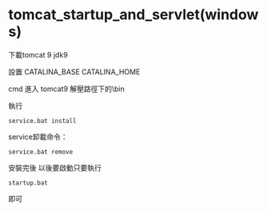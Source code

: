 # tomcat_startup_and_servlet(windows)

下載tomcat 9 jdk9
 
設置 CATALINA_BASE CATALINA_HOME
 
cmd 進入 tomcat9 解壓路徑下的\bin
 
 執行 
```
service.bat install
```
service卸載命令：
```
service.bat remove
```

安裝完後 以後要啟動只要執行
```
startup.bat
```
即可
